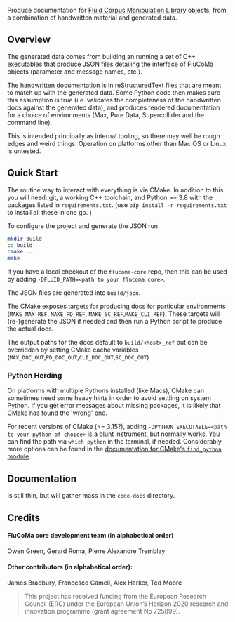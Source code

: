 Produce documentation for [Fluid Corpus Manipulation Library](https://github.com/flucoma/flucoma-core) objects, from a combination of handwritten material and generated data. 

## Overview 
The generated data comes from building an running a set of C++ executables that produce JSON files detailing the interface of FluCoMa objects (parameter and message names, etc.). 

The handwritten documentation is in reStructuredText files that are meant to match up with the generated data. Some Python code then makes sure this assumption is true (i.e. validates the completeness of the handwritten docs against the generated data), and produces rendered documentation for a choice of environments (Max, Pure Data, Supercollider and the command line). 

This is intended principally as internal tooling, so there may well be rough edges and weird things. Operation on platforms other than Mac OS or Linux is untested. 

## Quick Start 

The routine way to interact with everything is via CMake. In addition to this you will need: git, a working C++ toolchain, and Python >= 3.8 with the packages listed in `requirements.txt`. (use `pip install -r requirements.txt` to install all these in one go. )

To configure the project and generate the JSON run
```bash
mkdir build
cd build
cmake ..
make
```

If you have a local checkout of the `flucoma-core` repo, then this can be used by adding `-DFLUID_PATH=<path to your flucoma core>`. 

The JSON files are generated into `build/json`.

The CMake exposes targets for producing docs for particular environments (`MAKE_MAX_REF`, `MAKE_PD_REF`, `MAKE_SC_REF`,`MAKE_CLI_REF`). These targets will (re-)generate the JSON if needed and then run a Python script to produce the actual docs. 

The output paths for the docs default to `build/<host>_ref` but can be overridden by setting CMake cache variables (`MAX_DOC_OUT`,`PD_DOC_OUT`,`CLI_DOC_OUT`,`SC_DOC_OUT`)

### Python Herding
On platforms with multiple Pythons installed (like Macs), CMake can sometimes need some heavy hints in order to avoid settling on system Python. If you get error messages about missing packages, it is likely that CMake has found the 'wrong' one. 

For recent versions of CMake (>= 3.15?), adding `-DPYTHON_EXECUTABLE=<path to your python of choice>` is a blunt instrument, but normally works. You can find the path via `which python` in the terminal, if needed. Considerably more options can be found in the [documentation for CMake's `find_python` module](https://cmake.org/cmake/help/latest/module/FindPython.html). 

## Documentation 

Is still thin, but will gather mass in the `code-docs` directory. 

## Credits 
#### FluCoMa core development team (in alphabetical order)
Owen Green, Gerard Roma, Pierre Alexandre Tremblay

#### Other contributors (in alphabetical order):
James Bradbury, Francesco Cameli, Alex Harker, Ted Moore

> This project has received funding from the European Research Council (ERC) under the European Union’s Horizon 2020 research and innovation programme (grant agreement No 725899).
